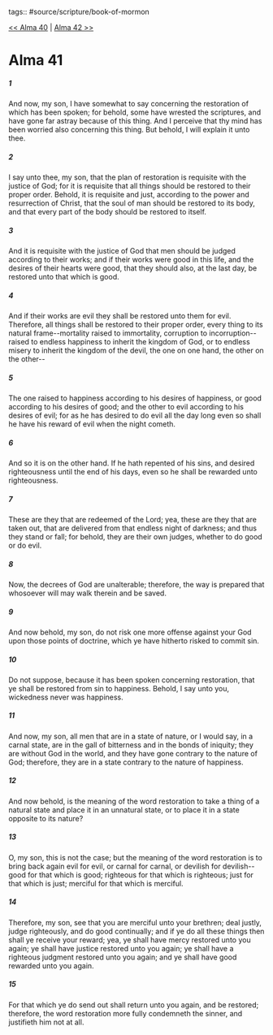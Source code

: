 tags:: #source/scripture/book-of-mormon

[<< Alma 40](book-of-mormon/09_Alma/Alma_40.md) | [Alma 42 >>](book-of-mormon/09_Alma/Alma_42.md)

# Alma 41

##### 1

And now, my son, I have somewhat to say concerning the restoration of which has been spoken; for behold, some have wrested the scriptures, and have gone far astray because of this thing. And I perceive that thy mind has been worried also concerning this thing. But behold, I will explain it unto thee.

##### 2

I say unto thee, my son, that the plan of restoration is requisite with the justice of God; for it is requisite that all things should be restored to their proper order. Behold, it is requisite and just, according to the power and resurrection of Christ, that the soul of man should be restored to its body, and that every part of the body should be restored to itself.

##### 3

And it is requisite with the justice of God that men should be judged according to their works; and if their works were good in this life, and the desires of their hearts were good, that they should also, at the last day, be restored unto that which is good.

##### 4

And if their works are evil they shall be restored unto them for evil. Therefore, all things shall be restored to their proper order, every thing to its natural frame--mortality raised to immortality, corruption to incorruption--raised to endless happiness to inherit the kingdom of God, or to endless misery to inherit the kingdom of the devil, the one on one hand, the other on the other--

##### 5

The one raised to happiness according to his desires of happiness, or good according to his desires of good; and the other to evil according to his desires of evil; for as he has desired to do evil all the day long even so shall he have his reward of evil when the night cometh.

##### 6

And so it is on the other hand. If he hath repented of his sins, and desired righteousness until the end of his days, even so he shall be rewarded unto righteousness.

##### 7

These are they that are redeemed of the Lord; yea, these are they that are taken out, that are delivered from that endless night of darkness; and thus they stand or fall; for behold, they are their own judges, whether to do good or do evil.

##### 8

Now, the decrees of God are unalterable; therefore, the way is prepared that whosoever will may walk therein and be saved.

##### 9

And now behold, my son, do not risk one more offense against your God upon those points of doctrine, which ye have hitherto risked to commit sin.

##### 10

Do not suppose, because it has been spoken concerning restoration, that ye shall be restored from sin to happiness. Behold, I say unto you, wickedness never was happiness.

##### 11

And now, my son, all men that are in a state of nature, or I would say, in a carnal state, are in the gall of bitterness and in the bonds of iniquity; they are without God in the world, and they have gone contrary to the nature of God; therefore, they are in a state contrary to the nature of happiness.

##### 12

And now behold, is the meaning of the word restoration to take a thing of a natural state and place it in an unnatural state, or to place it in a state opposite to its nature?

##### 13

O, my son, this is not the case; but the meaning of the word restoration is to bring back again evil for evil, or carnal for carnal, or devilish for devilish--good for that which is good; righteous for that which is righteous; just for that which is just; merciful for that which is merciful.

##### 14

Therefore, my son, see that you are merciful unto your brethren; deal justly, judge righteously, and do good continually; and if ye do all these things then shall ye receive your reward; yea, ye shall have mercy restored unto you again; ye shall have justice restored unto you again; ye shall have a righteous judgment restored unto you again; and ye shall have good rewarded unto you again.

##### 15

For that which ye do send out shall return unto you again, and be restored; therefore, the word restoration more fully condemneth the sinner, and justifieth him not at all.
